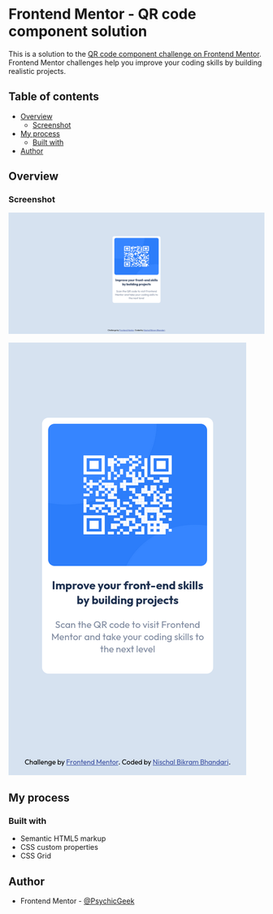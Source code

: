 # Frontend Mentor - QR code component solution

This is a solution to the [QR code component challenge on Frontend Mentor](https://www.frontendmentor.io/challenges/qr-code-component-iux_sIO_H). Frontend Mentor challenges help you improve your coding skills by building realistic projects. 

## Table of contents

- [Overview](#overview)
  - [Screenshot](#screenshot)
- [My process](#my-process)
  - [Built with](#built-with)
- [Author](#author)

## Overview

### Screenshot

![Desktop-screenshot](./images/screenshot1.png)

![Mobile-screenshot](./images/screenshot2.png)

## My process

### Built with

- Semantic HTML5 markup
- CSS custom properties
- CSS Grid

## Author

- Frontend Mentor - [@PsychicGeek](https://www.frontendmentor.io/profile/PsychicGeek)

